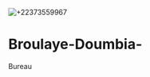 ![+22373559967](https://github.com/user-attachments/assets/e11cc2a0-ed85-41fb-b68c-e252b075eaad)
# Broulaye-Doumbia-
Bureau 
